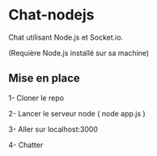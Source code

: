 Chat-nodejs
===========

Chat utilisant Node.js et Socket.io.

(Requière Node.js installé sur sa machine)

<h2>Mise en place</h2>

1- Cloner le repo

2- Lancer le serveur node ( node app.js )

3- Aller sur localhost:3000

4- Chatter 
